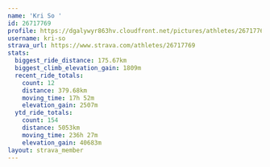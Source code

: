 ```yaml
---
name: 'Kri So '
id: 26717769
profile: https://dgalywyr863hv.cloudfront.net/pictures/athletes/26717769/7761026/14/large.jpg
username: kri-so
strava_url: https://www.strava.com/athletes/26717769
stats:
  biggest_ride_distance: 175.67km
  biggest_climb_elevation_gain: 1809m
  recent_ride_totals:
    count: 12
    distance: 379.68km
    moving_time: 17h 52m
    elevation_gain: 2507m
  ytd_ride_totals:
    count: 154
    distance: 5053km
    moving_time: 236h 27m
    elevation_gain: 40683m
layout: strava_member
--- 
```


